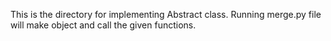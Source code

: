 This is the directory for implementing Abstract class. Running merge.py file will make object and call the given functions.
